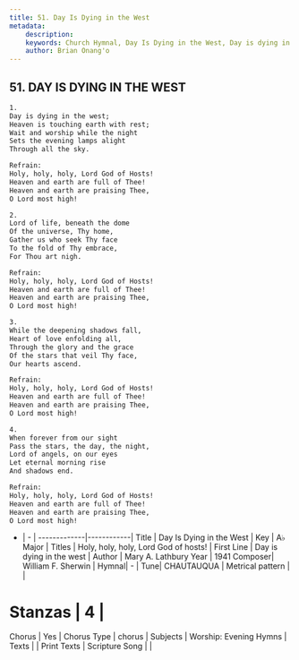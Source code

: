 ```yaml
---
title: 51. Day Is Dying in the West
metadata:
    description: 
    keywords: Church Hymnal, Day Is Dying in the West, Day is dying in the west, Holy, holy, holy, Lord God of hosts!
    author: Brian Onang'o
---
```



## 51. DAY IS DYING IN THE WEST

```txt
1.
Day is dying in the west;
Heaven is touching earth with rest;
Wait and worship while the night
Sets the evening lamps alight
Through all the sky.

Refrain:
Holy, holy, holy, Lord God of Hosts!
Heaven and earth are full of Thee!
Heaven and earth are praising Thee,
O Lord most high!

2.
Lord of life, beneath the dome
Of the universe, Thy home,
Gather us who seek Thy face
To the fold of Thy embrace,
For Thou art nigh.

Refrain:
Holy, holy, holy, Lord God of Hosts!
Heaven and earth are full of Thee!
Heaven and earth are praising Thee,
O Lord most high!

3.
While the deepening shadows fall,
Heart of love enfolding all,
Through the glory and the grace
Of the stars that veil Thy face,
Our hearts ascend.

Refrain:
Holy, holy, holy, Lord God of Hosts!
Heaven and earth are full of Thee!
Heaven and earth are praising Thee,
O Lord most high!

4.
When forever from our sight
Pass the stars, the day, the night,
Lord of angels, on our eyes
Let eternal morning rise
And shadows end.

Refrain:
Holy, holy, holy, Lord God of Hosts!
Heaven and earth are full of Thee!
Heaven and earth are praising Thee,
O Lord most high!

```

- |   -  |
-------------|------------|
Title | Day Is Dying in the West |
Key | A♭ Major |
Titles | Holy, holy, holy, Lord God of hosts! |
First Line | Day is dying in the west |
Author | Mary A. Lathbury
Year | 1941
Composer| William F. Sherwin |
Hymnal|  - |
Tune| CHAUTAUQUA |
Metrical pattern | |
# Stanzas | 4 |
Chorus | Yes |
Chorus Type | chorus |
Subjects | Worship: Evening Hymns |
Texts |  |
Print Texts | 
Scripture Song |  |
  
